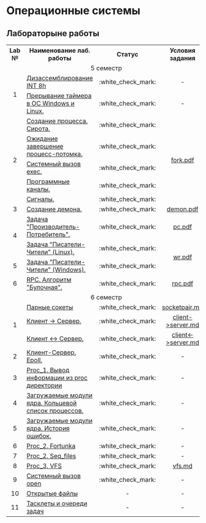 # Операционные системы
## Лабораторыне работы

<table align="center">
    <tr align="center">
      <th>Lab №</th>
      <th>Наименование лаб. работы</th>
      <th>Статус</th>
      <th>Условия задания</th>
    </tr>
    <tr>
      <td colspan="4" align="center">5 семестр</td>
    </tr>
    <tr>
      <td rowspan="2" align="center">1</td>
      <td><a href="https://github.com/Mansurow/bmstu-iu7-OS/tree/master/5sem/lab_01_1">Дизассемблирование INT 8h</a></td>
      <td align="center">:white_check_mark:</td>
      <td align="center">-</td>
    </tr>
    <tr>
      <td><a href="https://github.com/Mansurow/bmstu-iu7-OS/tree/master/5sem/lab_01_2">Прерывание таймера в ОС Windows и Linux.</a></td>
      <td align="center">:white_check_mark:</td>
      <td align="center">-</td>
    </tr>
    <tr>
      <td rowspan="5" align="center">2</td>
      <td><a href="https://github.com/Mansurow/bmstu-iu7-OS/tree/master/5sem/lab_02/main_01.c">Создание процесса. Сирота.</a></td>
      <td align="center">:white_check_mark:</td>
      <td rowspan="5" align="center"><a href="https://github.com/Mansurow/bmstu-iu7-OS/blob/master/5sem/lab_02/%D0%9E%D0%BF%D1%82%D0%B8%D0%BC%D0%B8%D0%B7%D0%B0%D1%86%D0%B8%D1%8F_fork_%D1%83%D1%81%D0%BB%D0%BE%D0%B2%D0%B8%D1%8F_%D0%BB%D0%B0%D0%B1%D1%8B.pdf">fork.pdf</a></td>
    </tr>
    <tr>
      <td><a href="https://github.com/Mansurow/bmstu-iu7-OS/tree/master/5sem/lab_02/main_02.c">Ожидание завершение процесс-потомка.</a></td>
      <td align="center">:white_check_mark:</td>
    </tr>
    <tr>
      <td><a href="https://github.com/Mansurow/bmstu-iu7-OS/tree/master/5sem/lab_02/main_03.c">Системный вызов exec.</a></td>
      <td align="center">:white_check_mark:</td>
    </tr>
    <tr>
      <td><a href="https://github.com/Mansurow/bmstu-iu7-OS/tree/master/5sem/lab_02/main_04.c">Программные каналы.</a></td>
      <td align="center">:white_check_mark:</td>
    </tr>
    <tr>
      <td><a href="https://github.com/Mansurow/bmstu-iu7-OS/tree/master/5sem/lab_02/main_05.c">Сигналы.</a></td>
      <td align="center">:white_check_mark:</td>
    </tr>
    <tr>
      <td align="center">3</td>
      <td><a href="https://github.com/Mansurow/bmstu-iu7-OS/blob/master/5sem/lab_03">Создание демона.</a></td>
      <td align="center">:white_check_mark:</td>
      <td align="center"><a href="https://github.com/Mansurow/bmstu-iu7-OS/blob/master/5sem/lab_03">demon.pdf</a></td>
    </tr>
    <tr>
      <td align="center" rowspan=2>4</td>
      <td><a href="https://github.com/Mansurow/bmstu-iu7-OS/tree/master/5sem/lab_04/producer_consumer">Задача "Производитель-Потребитель".</a></td>
      <td align="center">:white_check_mark:</td>
      <td align="center"><a href="https://github.com/Mansurow/bmstu-iu7-OS/blob/master/5sem/lab_04/%D1%81%D0%B5%D0%BC%D0%B0%D1%84%D0%BE%D1%80%D1%8B.pdf">pc.pdf</a></td>
    </tr>
    <tr>
      <td><a href="https://github.com/Mansurow/bmstu-iu7-OS/tree/master/5sem/lab_04/writer_reader">Задача "Писатели-Чители" (Linux).</a></td>
      <td align="center">:white_check_mark:</td>
      <td align="center" rowspan=2><a href="https://github.com/Mansurow/bmstu-iu7-OS/blob/master/5sem/lab_05/%D0%BC%D0%BE%D0%BD%D0%B8%D1%82%D0%BE%D1%80%20%D0%A5%D0%BE%D0%B0%D1%80%20(Windows).pdf">wr.pdf</a></td>
    </tr>
    <tr>
      <td align="center">5</td>
      <td><a href="https://github.com/Mansurow/bmstu-iu7-OS/blob/master/5sem/lab_03">Задача "Писатели-Чители" (Windows).</a></td>
      <td align="center">:white_check_mark:</td>
    </tr>
    <tr>
      <td align="center">6</td>
      <td><a href="https://github.com/Mansurow/bmstu-iu7-OS/blob/master/5sem/lab_03">RPC. Алгоритм "Булочная".</a></td>
      <td align="center">:white_check_mark:</td>
      <td align="center"><a href="https://github.com/Mansurow/bmstu-iu7-OS/blob/master/5sem/lab_06/rpc.pdf">rpc.pdf</a></td>
    </tr>
    <tr>
      <td colspan="4" align="center">6 семестр</td>
    </tr>
    <tr>
      <td align="center" rowspan=3>1</td>
      <td><a href="https://github.com/Mansurow/bmstu-iu7-OS/tree/master/6sem/lab_01/part_1%20-%20socketpair">Парные сокеты</a></td>
      <td align="center">:white_check_mark:</td>
      <td align="center"><a href="https://github.com/Mansurow/bmstu-iu7-OS/blob/master/6sem/lab_01/part_1%20-%20socketpair">socketpair.md</a></td>
    </tr>
    <tr>
      <td><a href="https://github.com/Mansurow/bmstu-iu7-OS/tree/master/6sem/lab_01/part_2%20-%20socket%20-%20client-server">Клиент -> Сервер.</a></td>
      <td align="center">:white_check_mark:</td>
      <td align="center"><a href="https://github.com/Mansurow/bmstu-iu7-OS/blob/master/6sem/lab_01/part_2%20-%20socket%20-%20client-server/readme.md">client->server.md</a></td>
    </tr>
    <tr>
      <td><a href="https://github.com/Mansurow/bmstu-iu7-OS/tree/master/6sem/lab_01/part_3%20-%20socket%20-%20client-server">Клиент <-> Сервер.</a></td>
      <td align="center">:white_check_mark:</td>
      <td align="center"><a href="https://github.com/Mansurow/bmstu-iu7-OS/tree/master/6sem/lab_01/part_3%20-%20socket%20-%20client-server/readme.md">client<->server.md</a></td>
    </tr>
    <tr>
      <td align="center">2</td>
      <td><a href="https://github.com/Mansurow/bmstu-iu7-OS/tree/master/6sem/lab_02%20epoll">Клиент-Сервер. Epoll.</a></td>
      <td align="center">:white_check_mark:</td>
      <td align="center">-</td>
    </tr>
    <tr>
      <td align="center">3</td>
      <td><a href="https://github.com/Mansurow/bmstu-iu7-OS/tree/master/6sem/lab_03">Proc_1. Вывод информации из proc директории</a></td>
      <td align="center">:white_check_mark:</td>
      <td align="center">-</td>
    </tr>
    <tr>
      <td align="center">4</td>
      <td><a href="https://github.com/Mansurow/bmstu-iu7-OS/tree/master/6sem/lab_04">Загружаемые модули ядра. Кольцевой список процессов.</a></td>
      <td align="center">:white_check_mark:</td>
      <td align="center">-</td>
    </tr>
    <tr>
      <td align="center">5</td>
      <td><a href="https://github.com/Mansurow/bmstu-iu7-OS/tree/master/6sem/lab_05">Загружаемые модули ядра. История ошибок.</a></td>
      <td align="center">:white_check_mark:</td>
      <td align="center">-</td>
    </tr>
    <tr>
      <td align="center">6</td>
      <td><a href="https://github.com/Mansurow/bmstu-iu7-OS/blob/master/6sem/lab_06">Proc_2. Fortunka</a></td>
      <td align="center">:white_check_mark:</td>
      <td align="center">-</td>
    </tr>
    <tr>
      <td align="center">7</td>
      <td><a href="https://github.com/Mansurow/bmstu-iu7-OS/blob/master/6sem/lab_07">Proc_2. Seq_files</a></td>
      <td align="center">:white_check_mark:</td>
      <td align="center">-</td>
    </tr>
    <tr>
      <td align="center">8</td>
      <td><a href="https://github.com/Mansurow/bmstu-iu7-OS/blob/master/6sem/lab_08">Proc_3. VFS</a></td>
      <td align="center">:white_check_mark:</td>
      <td align="center"><a href="https://github.com/Mansurow/bmstu-iu7-OS/tree/master/6sem/lab_08#readme">vfs.md</a></td>
    </tr>
    <tr>
      <td align="center">9</td>
      <td><a href="https://github.com/Mansurow/bmstu-iu7-OS/blob/master/6sem/lab_09">Системный вызов open</a></td>
      <td align="center">:white_check_mark:</td>
      <td align="center">-</td>
    </tr>
    <tr>
      <td align="center">10</td>
      <td><a href="https://github.com/Mansurow/bmstu-iu7-OS/blob/master/6sem/lab_10">Открытые файлы</a></td>
      <td align="center">-</td>
      <td align="center">-</td>
    </tr>
    <tr>
      <td align="center">11</td>
      <td><a href="https://github.com/Mansurow/bmstu-iu7-OS/blob/master/6sem/lab_11">Тасклеты и очереди задач</a></td>
      <td align="center">-</td>
      <td align="center">-</td>
    </tr>      
 <table>  
